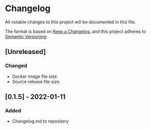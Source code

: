 # Changelog
All notable changes to this project will be documented in this file.

The format is based on [Keep a Changelog](https://keepachangelog.com/en/1.0.0/),
and this project adheres to [Semantic Versioning](https://semver.org/spec/v2.0.0.html).

## [Unreleased]
### Changed
- Docker image file size.
- Source release file size.

## [0.1.5] - 2022-01-11
### Added
- Changelog.md to repository
